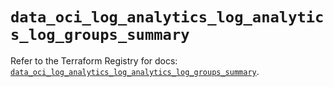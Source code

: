 # `data_oci_log_analytics_log_analytics_log_groups_summary`

Refer to the Terraform Registry for docs: [`data_oci_log_analytics_log_analytics_log_groups_summary`](https://registry.terraform.io/providers/oracle/oci/6.18.0/docs/data-sources/log_analytics_log_analytics_log_groups_summary).
